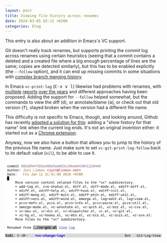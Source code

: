```yaml
---
layout: post
title: Viewing file history across renames
date: 2024-03-05 02:12 +0200
categories: blog
---
```


This entry is also about an addition in Emacs's VC support.

Git doesn't really track renames, but supports printing the commit log
across renames using certain heuristics (seeing that a commit contains
a deleted and a created file where a big enough percentage of lines
are the same; copies are detected similarly), but this has to be
enabled explicitly (the `--follow` option), and it can end up missing
commits in some situations with [complex branch merging
history](https://stackoverflow.com/questions/46487476/git-log-follow-graph-skips-commits).

In Emacs `vc-print-log` (<kbd>C-x v l</kbd>) likewise had problems
with renames, with [multiple](https://debbugs.gnu.org/8756)
[reports](https://debbugs.gnu.org/19045) [over the
years](https://debbugs.gnu.org/55871) and different approaches having been
proposed. Adding the support for `--follow` helped somewhat, but the
commands to view the diff (<kbd>d</kbd>), or annotate/blame
(<kbd>a</kbd>), or check out that old version (<kbd>f</kbd>), stayed
broken when the version had a different file name.

This difficulty is not specific to Emacs, though, and looking around,
Github has recently [adopted a solution for
this](https://github.blog/changelog/2022-06-06-view-commit-history-across-file-renames-and-moves/):
adding a "show history for that name" link when the current log ends.
It's not an original invention either: it started out as a [Chrome
extension](https://github.com/jeffstieler/github-follow-extension).

Anyway, now we also have a button that allows you to jump to the
history of the previous file name. Just make sure to set
`vc-git-print-log-follow` back to its default value (`nil`), to be
able to use it.

![bottom of vc-print-log for vc-git.el](/assets/images/2024-03-05.png)
